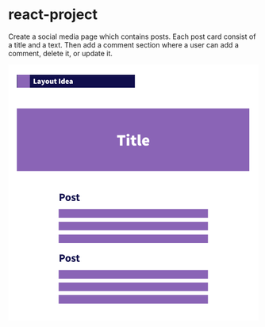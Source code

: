 # react-project

Create a social media page which contains posts. Each post card consist of a title and a text. Then add a comment section where a user can add a comment, delete it, or update it.

![project layout](project.png)

